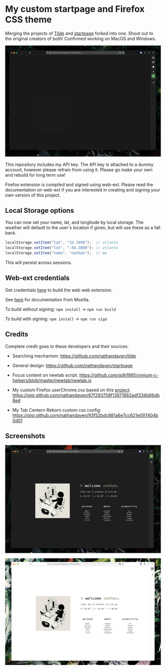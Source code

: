 # My custom startpage and Firefox CSS theme

Merging the projects of [Tilde](https://github.com/nathandaven/tilde) and [startpage](https://github.com/nathandaven/startpage) forked into one. Shout out to the original creators of both! Confirmed working on MacOS and Windows.

![startpage](preview.gif)

This repository includes my API key. The API key is attached to a dummy account, however please refrain from using it. Please go make your own and rebuild for long term use!

Firefox extension is compiled and signed using web-ext. Please read the documentation on web-ext if you are interested in creating and signing your own version of this project.

## Local Storage options

You can now set your name, lat, and longitude by local storage. The weather will default to the user's location if given, but will use these as a fall back.

```js
localStorage.setItem("lat", "33.7490");  // atlanta
localStorage.setItem("lon", "-84.3880"); // atlanta
localStorage.setItem("name", "nathan");  // me
```

This will persist across sessions.

## Web-ext credentials

Get credentials [here](https://addons.mozilla.org/developers/addon/api/key/) to build the web web extension.

See [here](https://extensionworkshop.com/documentation/develop/getting-started-with-web-ext/) for documentation from Mozilla.

To build without signing: `npm install` -> `npm run build`

To build with signing: `npm install` -> `npm run sign`

## Credits

Complete credit goes to these developers and their sources:

- Searching mechanism:
  https://github.com/nathandaven/tilde

- General design:
  https://github.com/nathandaven/startpage

- Focus content on newtab script:
  https://github.com/gdh1995/vimium-c-helpers/blob/master/newtab/newtab.js

- My custom Firefox userChrome.css based on this [project](https://github.com/ranmaru22/firefox-vertical-tabs):  
  https://gist.github.com/nathandaven/67f293758f13971882adf334b66db8ed

- My Tab Centern Reborn custom css config:
  https://gist.github.com/nathandaven/93f52bdc881a6e7cc621e097404b0d01

## Screenshots

![startpage](dark-screenshot.png)

![startpage](light-screenshot.png)
